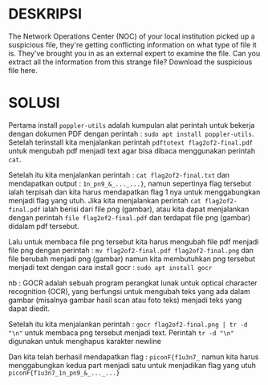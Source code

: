 # DESKRIPSI

The Network Operations Center (NOC) of your local institution picked up a
suspicious file, they're getting conflicting information on what type of file it is.
They've brought you in as an external expert to examine the file. Can you
extract all the information from this strange file?
Download the suspicious file here.

# SOLUSI 

Pertama install ```poppler-utils``` adalah kumpulan alat perintah untuk bekerja dengan dokumen PDF dengan perintah : ```sudo apt install poppler-utils```. Setelah terinstall kita menjalankan perintah ```pdftotext flag2of2-final.pdf
``` untuk mengubah pdf menjadi text agar bisa dibaca menggunakan perintah ```cat```.

Setelah itu kita menjalankan perintah : ```cat flag2of2-final.txt``` dan mendapatkan output : ```1n_pn9_&_..._...}```, namun sepertinya flag tersebut ialah terpisah dan kita harus mendapatkan flag 1 nya untuk menggabungkan menjadi flag yang utuh.
Jika kita menjalankan perintah ```cat flag2of2-final.pdf``` ialah berisi dari file png (gambar), atau kita dapat menjalankan dengan perintah ```file flag2of2-final.pdf``` dan terdapat file png (gambar) didalam pdf tersebut.

Lalu untuk membaca file png tersebut kita harus mengubah file pdf menjadi file png dengan perintah : ```mv flag2of2-final.pdf flag2of2-final.png``` dan file berubah menjadi png (gambar) namun kita membutuhkan png tersebut menjadi text dengan cara install gocr : ```sudo apt install gocr```

nb : GOCR adalah sebuah program perangkat lunak untuk optical character recognition (OCR), yang berfungsi untuk mengubah teks yang ada dalam gambar (misalnya gambar hasil scan atau foto teks) menjadi teks yang dapat diedit.

Setelah itu kita menjalankan perintah : ```gocr flag2of2-final.png | tr -d "\n"``` untuk membaca png tersebut menjadi text. Perintah ```tr -d "\n"``` digunakan untuk menghapus karakter newline

Dan kita telah berhasil mendapatkan flag : ```piconF{f1u3n7_``` namun kita harus menggabungkan kedua part menjadi satu untuk menjadikan flag yang utuh ```piconF{f1u3n7_1n_pn9_&_..._...}```
